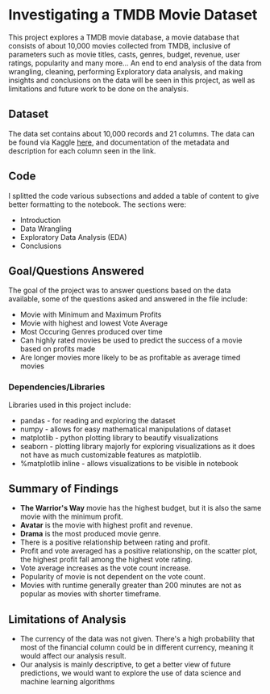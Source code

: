 # Investigating a TMDB Movie Dataset

This project explores a TMDB movie database, a movie database that consists of about 10,000 movies collected from TMDB, inclusive of parameters such as movie titles, casts, genres, budget, revenue, user ratings, popularity and many more... An end to end analysis of the data from wrangling, cleaning, performing Exploratory data analysis, and making insights and conclusions on the data will be seen in this project, as well as limitations and future work to be done on the analysis.

## Dataset

The data set contains about 10,000 records and 21 columns. The data can be found via Kaggle [here](https://www.kaggle.com/datasets/tmdb/tmdb-movie-metadata), and documentation of the metadata and description for each column seen in the link.

## Code

I splitted the code various subsections and added a table of content to give better formatting to the notebook. The sections were:

- Introduction
- Data Wrangling
- Exploratory Data Analysis (EDA)
- Conclusions

## Goal/Questions Answered

The goal of the project was to answer questions based on the data available, some of the questions asked and answered in the file include:

- Movie with Minimum and Maximum Profits
- Movie with highest and lowest Vote Average
- Most Occuring Genres produced over time
- Can highly rated movies be used to predict the success of a movie based on profits made
- Are longer movies more likely to be as profitable as average timed movies

### Dependencies/Libraries

Libraries used in this project include:

- pandas - for reading and exploring the dataset 
- numpy - allows for easy mathematical manipulations of dataset
- matplotlib - python plotting library to beautify visualizations
- seaborn - plotting library majorly for exploring visualizations as it does not have as much customizable features as matplotlib.
- %matplotlib inline - allows visualizations to be visible in notebook

## Summary of Findings

* **The Warrior's Way** movie has the highest budget, but it is also the same movie with the minimum profit. 
* **Avatar** is the movie with highest profit and revenue.
* **Drama** is the most produced movie genre.
* There is a positive relationship between rating and profit.
* Profit and vote averaged has a positive relationship, on the scatter plot, the highest profit fall among the highest vote rating.
* Vote average increases as the vote count increase.
* Popularity of movie is not dependent on the vote count.
* Movies with runtime generally greater than 200 minutes are not as popular as movies with shorter timeframe. 

## Limitations of Analysis

* The currency of the data was not given. There's a high probability that most of the financial column could be in different currency, meaning it would affect our analysis result.
* Our analysis is mainly descriptive, to get a better view of future predictions, we would want to explore the use of data science and machine learning algorithms


